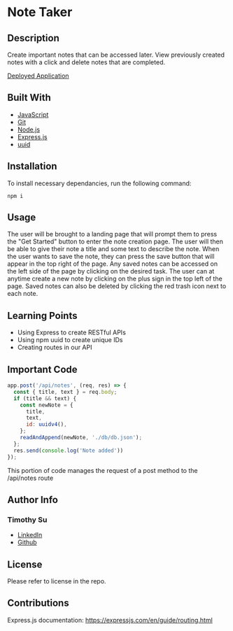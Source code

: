 # Note Taker

## Description

Create important notes that can be accessed later. View previously created notes with a click and delete notes that are completed.

[Deployed Application](https://note-manager-d3aa6fcbd62d.herokuapp.com/)

## Built With
* [JavaScript](https://developer.mozilla.org/en-US/docs/Web/JavaScript)
* [Git](https://git-scm.com/)
* [Node.js](https://nodejs.org/en/about)
* [Express.js](https://expressjs.com/)
* [uuid](https://www.npmjs.com/package/uuid)

## Installation

To install necessary dependancies, run the following command: 

```
npm i
```
## Usage
The user will be brought to a landing page that will prompt them to press the "Get Started" button to enter the note creation page. The user will then be able to give their note a title and some text to describe the note. When the user wants to save the note, they can press the save button that will appear in the top right of the page. Any saved notes can be accessed on the left side of the page by clicking on the desired task. The user can at anytime create a new note by clicking on the plus sign in the top left of the page. Saved notes can also be deleted by clicking the red trash icon next to each note.

## Learning Points
* Using Express to create RESTful APIs
* Using npm uuid to create unique IDs
* Creating routes in our API

## Important Code
```js
app.post('/api/notes', (req, res) => {
  const { title, text } = req.body;
  if (title && text) {
    const newNote = {
      title,
      text,
      id: uuidv4(),
    };
    readAndAppend(newNote, './db/db.json');
  }; 
  res.send(console.log('Note added'))
});
```
This portion of code manages the request of a post method to the /api/notes route

## Author Info

### Timothy Su

* [LinkedIn](https://www.linkedin.com/in/timothysu1/)
* [Github](https://github.com/timothysu1)

## License

Please refer to license in the repo. 

## Contributions

Express.js documentation: https://expressjs.com/en/guide/routing.html 